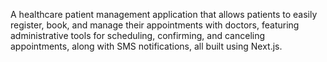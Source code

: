 


A healthcare patient management application that allows patients to easily register, book, and manage their appointments with doctors, featuring administrative tools for scheduling, confirming, and canceling appointments, along with SMS notifications, all built using Next.js.




